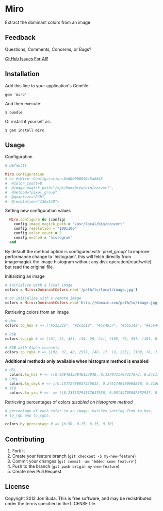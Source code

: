 # Miro

Extract the dominant colors from an image.

## Feedback

Questions, Comments, Concerns, or Bugs?

[GitHub Issues For All!](https://github.com/jonbuda/miro/issues)

## Installation

Add this line to your application's Gemfile:

    gem 'miro'

And then execute:

    $ bundle

Or install it yourself as:

    $ gem install miro

## Usage

Configuration


```ruby
# Defaults

Miro.configuration
# => #<Miro::Configuration:0x00000001045a6838
#  @color_count=8,
#  @image_magick_path="/opt/homebrew/bin/convert",
#  @method="pixel_group",
#  @quantize="RGB",
#  @resolution="150x150">
```

Setting new configuration values

```ruby
  Miro.configure do |config|
    config.image_magick_path = '/usr/local/bin/convert'
    config.resolution = "100x100"
    config.color_count = 5
    conifg.method = 'histogram'
  end
```

By default the method option is configured with 'pixel_group' to improve performance change to 'histogram', this will fetch directly from imagemagick the image histogram without any disk operation(read/write) but read the original file.

Initializing an image

```ruby
# Initialize with a local image
colors = Miro::DominantColors.new('/path/to/local/image.jpg')

# or Initialize with a remote image
colors = Miro::DominantColors.new('http://domain.com/path/to/image.jpg')
```

Retrieving colors from an image

```ruby
# Hex
colors.to_hex # => ["#51332a", "#2c1d18", "#6c4937", "#65514a", "#95644f", "#e0e7dc", "#a34d3a", "#9fa16b"]

# RGB
colors.to_rgb # => [[81, 51, 42], [44, 29, 24], [108, 73, 55], [101, 81, 74], [149, 100, 79], [224, 231, 220], [163, 77, 58], [159, 161, 107]]

# RGB with Alpha channels
colors.to_rgba # => [[82, 37, 40, 255], [48, 17, 19, 255], [109, 70, 71, 255], [221, 158, 48, 255], [168, 103, 48, 255], [226, 178, 79, 255], [191, 146, 65, 255], [199, 165, 150, 255]]
```
**Additional methods only available when histogram method is enabled**

```ruby
# HSL
  colors.to_hsl # => [[0.03846153846153848, 0.3170731707317073, 0.24117647058823527], [0.041666666666666664, 0.29411764705882354, 0.13333333333333333], [0.056603773584905634, 0.32515337423312884, 0.3196078431372549], [0.043209876543209826, 0.15428571428571422, 0.3431372549019608], [0.04999999999999999, 0.30701754385964913, 0.4470588235294118], [0.2727272727272729, 0.18644067796610145, 0.884313725490196], [0.030158730158730152, 0.47511312217194573, 0.4333333333333333], [0.17283950617283947, 0.22314049586776857, 0.5254901960784314]]
# CMYL
  colors.to_cmyk # => [[0.15772788927335635, 0.2753749480968858, 0.3106690657439446, 0.5246250519031143], [0.10680607458669744, 0.16562960399846216, 0.1852374471357171, 0.7206449058054594], [0.18404784313725486, 0.32130274509803924, 0.39189098039215686, 0.3924227450980392], [0.20410654363706265, 0.2825379161860822, 0.30998889657823897, 0.3998150249903884], [0.18299487889273353, 0.37515174163783166, 0.4575046828143022, 0.23269139561707036], [0.11147515570934258, 0.0840241753171857, 0.12716143021914644, 0.010093471741637827], [0.14225937716262976, 0.479514279123414, 0.5540240830449827, 0.21852493656286048], [0.23082082276047672, 0.22297768550557479, 0.43474239138792764, 0.1456497654748174]] 
# YIQ
  colors.to_yiq # =>  => [[0.23115294117647056, 0.08144705882352937, 0.013964705882352914], [0.129078431372549, 0.04135294117647058, 0.006372549019607841], [0.31926666666666664, 0.10446274509803921, 0.007145098039215689], [0.33796862745098033, 0.05555686274509804, 0.008090196078431366], [0.4402235294117646, 0.14096078431372547, 0.015125490196078437], [0.892756862745098, 0.0, 0.0], [0.3943058823529411, 0.2249215686274509, 0.0483254901960784], [0.6048862745098039, 0.06330196078431369, 0.0]]
```

Retrieving percentages of colors *disabled on histogram method*

```ruby
# percentage of each color in an image. matches sorting from to_hex,
# to_rgb and to_rgba.

colors.by_percentage # => [0.50, 0.25, 0.15, 0.10]
```

## Contributing

1. Fork it
2. Create your feature branch (`git checkout -b my-new-feature`)
3. Commit your changes (`git commit -am 'Added some feature'`)
4. Push to the branch (`git push origin my-new-feature`)
5. Create new Pull Request

## License

Copyright 2012 Jon Buda. This is free software, and may be redistributed under the terms specified in the LICENSE file.
